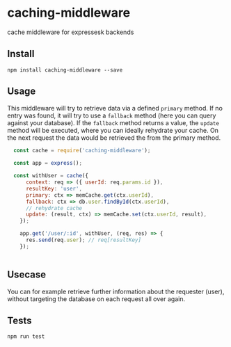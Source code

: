 # caching-middleware
cache middleware for expressesk backends

## Install

`npm install caching-middleware --save`

## Usage

This middleware will try to retrieve data via a defined `primary` method.
If no entry was found, it will try to use a `fallback` method (here you can query against your database). If the `fallback` method returns a value, the `update`
method will be executed, where you can ideally rehydrate your cache. On the next request the data would be retrieved the from the primary method.


```javascript
  const cache = require('caching-middleware');
  
  const app = express();

  const withUser = cache({
      context: req => ({ userId: req.params.id }),
      resultKey: 'user',
      primary: ctx => memCache.get(ctx.userId),
      fallback: ctx => db.user.findById(ctx.userId),
      // rehydrate cache
      update: (result, ctx) => memCache.set(ctx.userId, result),
    });

    app.get('/user/:id', withUser, (req, res) => {
      res.send(req.user); // req[resultKey]
    });
  
```

## Usecase

You can for example retrieve further information about the requester (user), without targeting the database on each
request all over again. 

## Tests

`npm run test`

